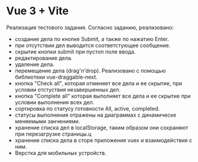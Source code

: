 # Vue 3 + Vite

Реализация тестового задания.
Согласно заданию, реализовано:
- создание дела по кнопке Submit, а также по нажатию Enter.
- при отсутствии дел выводится соответстующее сообщение.
- скрытие кнопки submit при пустоп поле ввода.
- редактирование дела.
- удаление дела.
- перемещение дела (drag'n'drop). Реализовано с помощью библиотеки vue-draggable-next.
- кнопка "Check all", которая отменяет все дела и ее скрытие, при условии отстуствия незавершенных дел.
- кнопка "Complete all" которая выполняет все дела и ее скрытие при условии выполнения всех дел.
- сортировка по статусу готовности All, active, completed.
- статусы выполнения отражены на диаграммах с динамическе меняемыми занчениями.
- хранение списка дел в localStorage, таким образом они сохраняют при перезагрузке страницы.ц
- хранение списка дела в сторе приложения vuex и взаимодействия с ним.
- Верстка для мобильных устройств.

